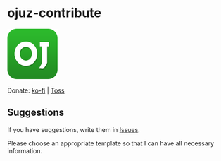 # ojuz-contribute

![oj.uz logo](114.png)

Donate: [ko-fi](https://ko-fi.com/ojuz_official) | [Toss](https://bnc.lt/RErc/ZuhRc6DEP4)

## Suggestions

If you have suggestions, write them in [Issues](https://github.com/ojuz/ojuz-contribute/issues).

Please choose an appropriate template so that I can have all necessary information.

